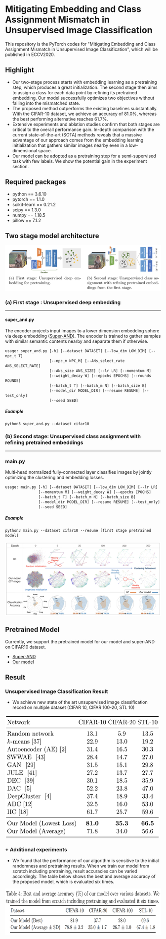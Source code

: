 # Mitigating Embedding and Class Assignment Mismatch in Unsupervised Image Classification #
This repository is the PyTorch codes for "Mitigating Embedding and Class Assignment Mismatch in Unsupervised Image Classification", which will be published in ECCV2020.
## Highlight ##
* Our two-stage process starts with embedding learning as a pretraining step, which produces a great initialization. The second stage then aims to assign a class for each data point by refining its pretrained embedding. Our model successfully optimizes two objectives without falling into the mismatched state.
* The proposed method outperforms the existing baselines substantially. With the CIFAR-10 dataset, we achieve an accuracy of 81.0%, whereas the best performing alternative reaches 61.7%.
* Extensive experiments and ablation studies confirm that both stages are critical to the overall performance gain. In-depth comparison with the current state-of-the-art (SOTA) methods reveals that a massive advantage of our approach comes from the embedding learning initialization that gathers similar images nearby even in a low-dimensional space.
* Our model can be adopted as a pretraining step for a semi-supervised task with few labels. We show the potential gain in the experiment section.

## Required packages ##
- python == 3.6.10
- pytorch == 1.1.0
- scikit-learn == 0.21.2
- scipy == 1.3.0
- numpy == 1.18.5
- pillow == 7.1.2


## Two stage model architecture ##
<center><img src="./fig/model_arch.png"> </center>

### (a) First stage : Unsupervised deep embedding
* * *
#### super_and.py 
The encoder projects input images to a lower dimension embedding sphere via deep embedding ([Super-AND](https://github.com/super-AND/super-AND)). The encoder is trained to gather samples with similar semantic contents nearby and separate them if otherwise.

```
usage: super_and.py [-h] [--dataset DATASET] [--low_dim LOW_DIM] [--npc_t T]
                    [--npc_m NPC_M] [--ANs_select_rate ANS_SELECT_RATE]
                    [--ANs_size ANS_SIZE] [--lr LR] [--momentum M]
                    [--weight_decay W] [--epochs EPOCHS] [--rounds ROUNDS]
                    [--batch_t T] [--batch_m N] [--batch_size B]
                    [--model_dir MODEL_DIR] [--resume RESUME] [--test_only]
                    [--seed SEED]
```
##### Example #####
```
python3 super_and.py --dataset cifar10
```




### (b) Second stage: Unsupervised class assignment with refining pretrained embeddings
* * *
### main.py
Multi-head normalized fully-connected layer classifies images by jointly optimizing the clustering and embedding losses.

```
usage: main.py [-h] [--dataset DATASET] [--low_dim LOW_DIM] [--lr LR]
               [--momentum M] [--weight_decay W] [--epochs EPOCHS]
               [--batch_t T] [--batch_m N] [--batch_size B]
               [--model_dir MODEL_DIR] [--resume RESUME] [--test_only]
               [--seed SEED]
```
##### Example #####

```
python3 main.py --dataset cifar10 --resume [first stage pretrained model]
```

<img src="./fig/stage2.png"> 

## Pretrained Model ##
Currently, we support the pretrained model for our model and super-AND on CIFAR10 dataset.
* [Super-AND](https://drive.google.com/file/d/1cABTquqOl5N2Wbchxs0-DBI6OVfnqY5J/view?usp=sharing)
* [Our model](https://drive.google.com/file/d/1H3ppCkPQNHFEYQS4PLuV26Cp3HpbG4Nb/view?usp=sharing)

## Result ##

### Unsupervised Image Classification Result ###
* We achieve new state of the art unsupervised image classification record on multiple dataset (CIFAR 10, CIFAR 100-20, STL 10)
<img src="./fig/model_result.png" width="500" height="400"> 

### + Additional experiments ###
* We found that the performance of our algorithm is sensitive to the initial randomness and pretraining results. When we train our model from scratch including pretraining, result accuracies can be varied accordingly. The table below shows the best and average accuracy of the proposed model, which is evaluated six times.
<img src="./fig/result_avg.png" width="700" height="150"> 



